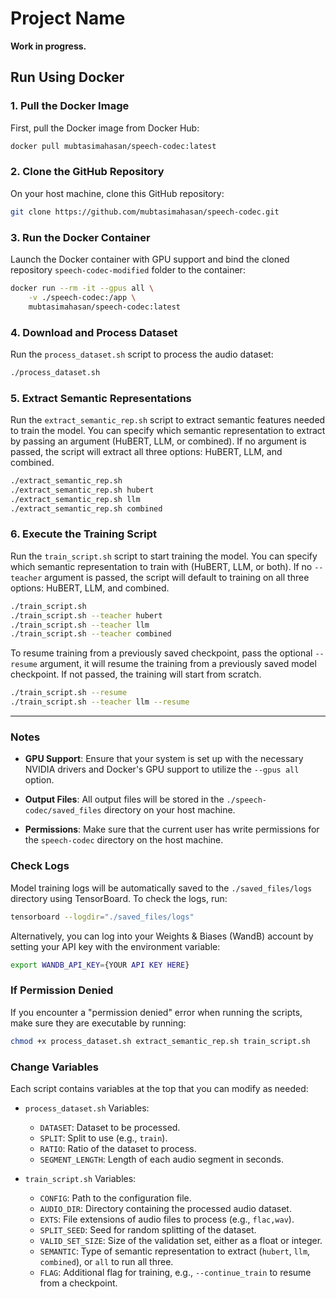# Project Name

**Work in progress.**

## Run Using **Docker**

### 1. Pull the Docker Image

First, pull the Docker image from Docker Hub:

```bash
docker pull mubtasimahasan/speech-codec:latest
```

### 2. Clone the GitHub Repository

On your host machine, clone this GitHub repository:

```bash
git clone https://github.com/mubtasimahasan/speech-codec.git
```

### 3. Run the Docker Container

Launch the Docker container with GPU support and bind the cloned repository `speech-codec-modified` folder to the container:

```bash
docker run --rm -it --gpus all \
    -v ./speech-codec:/app \
    mubtasimahasan/speech-codec:latest
```

### 4. Download and Process Dataset

Run the `process_dataset.sh` script to process the audio dataset:

```bash
./process_dataset.sh
```

### 5. Extract Semantic Representations

Run the `extract_semantic_rep.sh` script to extract semantic features needed to train the model. You can specify which semantic representation to extract by passing an argument (HuBERT, LLM, or combined). If no argument is passed, the script will extract all three options: HuBERT, LLM, and combined.

  ```bash
  ./extract_semantic_rep.sh
  ./extract_semantic_rep.sh hubert
  ./extract_semantic_rep.sh llm
  ./extract_semantic_rep.sh combined
  ```

### 6. Execute the Training Script
Run the `train_script.sh` script to start training the model. You can specify which semantic representation to train with (HuBERT, LLM, or both). If no `--teacher` argument is passed, the script will default to training on all three options: HuBERT, LLM, and combined.

  ```bash
  ./train_script.sh
  ./train_script.sh --teacher hubert
  ./train_script.sh --teacher llm
  ./train_script.sh --teacher combined
  ```

To resume training from a previously saved checkpoint, pass the optional `--resume` argument, it will resume the training from a previously saved model checkpoint. If not passed, the training will start from scratch.


  ```bash
  ./train_script.sh --resume
  ./train_script.sh --teacher llm --resume
  ```

---

### Notes

- **GPU Support**: Ensure that your system is set up with the necessary NVIDIA drivers and Docker's GPU support to utilize the `--gpus all` option.

- **Output Files**: All output files will be stored in the `./speech-codec/saved_files` directory on your host machine.

- **Permissions**: Make sure that the current user has write permissions for the `speech-codec` directory on the host machine.

### Check Logs

Model training logs will be automatically saved to the `./saved_files/logs` directory using TensorBoard. To check the logs, run:

```bash
tensorboard --logdir="./saved_files/logs"
```

Alternatively, you can log into your Weights & Biases (WandB) account by setting your API key with the environment variable:

```bash
export WANDB_API_KEY={YOUR API KEY HERE}
```

### If Permission Denied

If you encounter a "permission denied" error when running the scripts, make sure they are executable by running:

```bash
chmod +x process_dataset.sh extract_semantic_rep.sh train_script.sh 
```

### Change Variables

Each script contains variables at the top that you can modify as needed:

- `process_dataset.sh` Variables:
  - `DATASET`: Dataset to be processed.
  - `SPLIT`: Split to use (e.g., `train`).
  - `RATIO`: Ratio of the dataset to process.
  - `SEGMENT_LENGTH`: Length of each audio segment in seconds.

- `train_script.sh` Variables:
  - `CONFIG`: Path to the configuration file.
  - `AUDIO_DIR`: Directory containing the processed audio dataset.
  - `EXTS`: File extensions of audio files to process (e.g., `flac,wav`).
  - `SPLIT_SEED`: Seed for random splitting of the dataset.
  - `VALID_SET_SIZE`: Size of the validation set, either as a float or integer.
  - `SEMANTIC`: Type of semantic representation to extract (`hubert`, `llm`, `combined`), or `all` to run all three.
  - `FLAG`: Additional flag for training, e.g., `--continue_train` to resume from a checkpoint.
